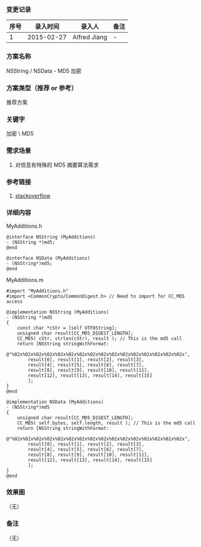 ### 变更记录
| 序号 | 录入时间 | 录入人 | 备注 |
| -- | -- | -- | -- |
| 1 | 2015-02-27 | Alfred Jiang | - |

### 方案名称
NSString / NSData - MD5 加密

### 方案类型（推荐 or 参考）
推荐方案

### 关键字
加密 \ MD5

### 需求场景
1. 对信息有特殊的 MD5 摘要算法需求

### 参考链接
1. [stackoverflow](http://stackoverflow.com/questions/1524604/md5-algorithm-in-objective-c)

### 详细内容
MyAdditions.h

    @interface NSString (MyAdditions)
    - (NSString *)md5;
    @end

    @interface NSData (MyAdditions)
    - (NSString*)md5;
    @end

MyAdditions.m

    #import "MyAdditions.h"
    #import <CommonCrypto/CommonDigest.h> // Need to import for CC_MD5 access

    @implementation NSString (MyAdditions)
    - (NSString *)md5
    {
        const char *cStr = [self UTF8String];
        unsigned char result[CC_MD5_DIGEST_LENGTH];
        CC_MD5( cStr, strlen(cStr), result ); // This is the md5 call
        return [NSString stringWithFormat:
            @"%02x%02x%02x%02x%02x%02x%02x%02x%02x%02x%02x%02x%02x%02x%02x%02x",
            result[0], result[1], result[2], result[3],
            result[4], result[5], result[6], result[7],
            result[8], result[9], result[10], result[11],
            result[12], result[13], result[14], result[15]
            ];
    }
    @end

    @implementation NSData (MyAdditions)
    - (NSString*)md5
    {
        unsigned char result[CC_MD5_DIGEST_LENGTH];
        CC_MD5( self.bytes, self.length, result ); // This is the md5 call
        return [NSString stringWithFormat:
            @"%02x%02x%02x%02x%02x%02x%02x%02x%02x%02x%02x%02x%02x%02x%02x%02x",
            result[0], result[1], result[2], result[3],
            result[4], result[5], result[6], result[7],
            result[8], result[9], result[10], result[11],
            result[12], result[13], result[14], result[15]
            ];
    }
    @end

### 效果图
（无）

### 备注
（无）
